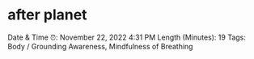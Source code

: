 # after planet

Date & Time ⏰: November 22, 2022 4:31 PM
Length (Minutes): 19
Tags: Body / Grounding Awareness, Mindfulness of Breathing
